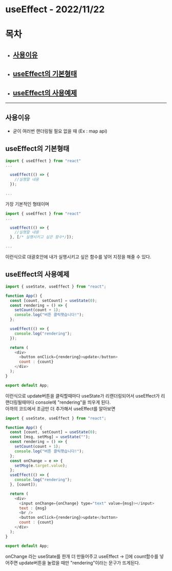# useEffect - 2022/11/22

# 목차

- ## [사용이유](#사용이유)<br>
- ## [useEffect의 기본형태](useEffect의-기본형태)
- ## [useEffect의 사용예제](#useEffect의-사용예제)
<hr>

## 사용이유

- 굳이 여러번 랜더링될 필요 없을 때
  (Ex : map api)

## useEffect의 기본형태

```js
import { useEffect } from "react"
...

  useEffect(() => {
    //실행할 내용
  });

...

```

가장 기본적인 형태이며

```js
import { useEffect } from "react"
...

  useEffect(() => {
    //실행할 내용
  }, [/* 실행시키고 싶은 함수*/]);

...
```

이런식으로 대괄호안에 내가 실행시키고 싶은 함수를 넣어 지정을 해줄 수 있다.

## useEffect의 사용예제

```js
import { useState, useEffect } from "react";

function App() {
  const [count, setCount] = useState(0);
  const rendering = () => {
    setCount(count + 1);
    console.log("버튼 클릭햇습니다!");
  };

  useEffect(() => {
    console.log("rendering");
  });

  return (
    <div>
      <button onClick={rendering}>update</button>
      count : {count}
    </div>
  );
}

export default App;
```

이런식으로 update버튼을 클릭할때마다 useState가 리랜더링되어서
useEffect가 리랜더링될때마다 console에 "rendering"을 띄우게 된다.<br>아까의 코드에서 조금만 더 추가해서 useEffect를 알아보면

```js
import { useState, useEffect } from "react";

function App() {
  const [count, setCount] = useState(0);
  const [msg, setMsg] = useState("");
  const rendering = () => {
    setCount(count + 1);
    console.log("버튼 클릭햇습니다!");
  };
  const onChange = e => {
    setMsg(e.target.value);
  };
  useEffect(() => {
    console.log("rendering");
  }, [count]);

  return (
    <div>
      <input onChange={onChange} type="text" value={msg}></input>
      text : {msg}
      <br />
      <button onClick={rendering}>update</button>
      count : {count}
    </div>
  );
}

export default App;
```

onChange 라는 useState를 한개 더 만들어주고 useEffect -> []에 count함수를 넣어주면 update버튼을 눌렀을 때만 "rendering"이라는 문구가 뜨게된다.
